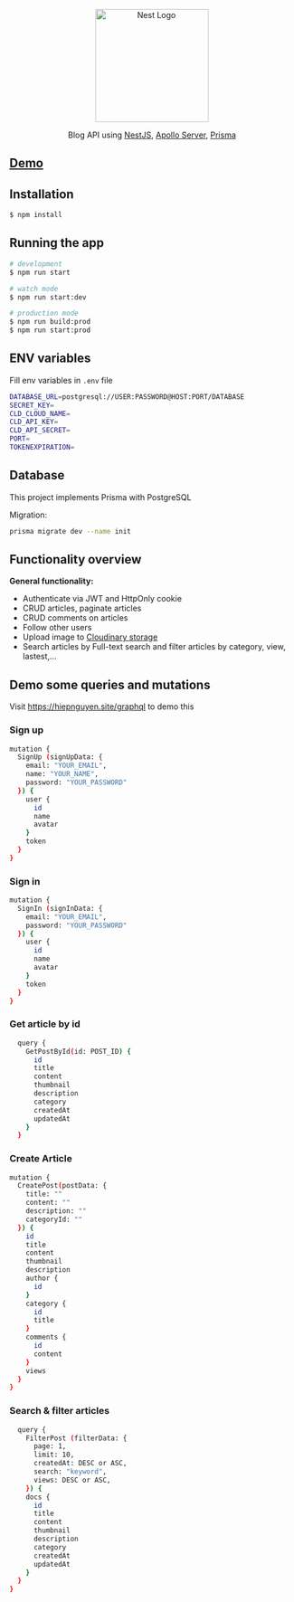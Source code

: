 <p align="center">
  <a href="http://nestjs.com/" target="blank"><img src="https://i.ibb.co/jLnn96z/B-2.png" width="200" alt="Nest Logo" /></a>
</p>

  <p align="center">Blog API using <a href="https://nestjs.com/">NestJS</a>, <a href="https://www.apollographql.com/docs/apollo-server/">Apollo Server</a>, <a href="https://www.prisma.io/">Prisma</a></p>


## <a href="https://hiepnguyen.site/graphql">Demo</a>

## Installation

```bash
$ npm install
```

## Running the app

```bash
# development
$ npm run start

# watch mode
$ npm run start:dev

# production mode
$ npm run build:prod
$ npm run start:prod
```

## ENV variables
Fill env variables in `.env` file
```bash
DATABASE_URL=postgresql://USER:PASSWORD@HOST:PORT/DATABASE
SECRET_KEY=
CLD_CLOUD_NAME=
CLD_API_KEY=
CLD_API_SECRET=
PORT=
TOKENEXPIRATION=
```
## Database
This project implements Prisma with PostgreSQL

Migration:
```bash
prisma migrate dev --name init
```

## Functionality overview

**General functionality:**
- Authenticate via JWT and HttpOnly cookie
- CRUD articles, paginate articles
- CRUD comments on articles
- Follow other users
- Upload image to <a href="https://cloudinary.com">Cloudinary storage</a>
- Search articles by Full-text search and filter articles by category, view, lastest,...

## Demo some queries and mutations
Visit https://hiepnguyen.site/graphql to demo this

### Sign up
```bash
mutation {
  SignUp (signUpData: {
    email: "YOUR_EMAIL",
    name: "YOUR_NAME",
    password: "YOUR_PASSWORD"
  }) {
    user {
      id
      name
      avatar
    }
    token
  }
}
```

### Sign in
```bash
mutation {
  SignIn (signInData: {
    email: "YOUR_EMAIL",
    password: "YOUR_PASSWORD"
  }) {
    user {
      id
      name
      avatar
    }
    token
  }
}
```

### Get article by id
```bash
  query {
    GetPostById(id: POST_ID) {
      id
      title
      content
      thumbnail
      description
      category
      createdAt
      updatedAt
    }
  }
```

### Create Article
```bash
mutation {
  CreatePost(postData: {
    title: ""
    content: ""
    description: ""
    categoryId: ""
  }) {
    id
    title
    content
    thumbnail
    description
    author {
      id
    }
    category {
      id
      title
    }
    comments {
      id
      content
    }
    views
  }
}
```

### Search & filter articles
```bash
  query {
    FilterPost (filterData: {
      page: 1,
      limit: 10,
      createdAt: DESC or ASC,
      search: "keyword",
      views: DESC or ASC,
    }) {
    docs {
      id
      title
      content
      thumbnail
      description
      category
      createdAt
      updatedAt
    }
  }
}
```
